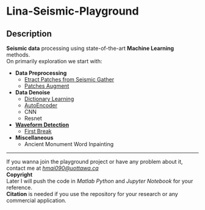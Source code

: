 # Lina-Seismic-Playground  
## Description
**Seismic data** processing using state-of-the-art **Machine Learning** methods.  
 On primarily exploration we start with:  
 * **Data Preprocessing**  
 	* [Etract Patches from Seismic Gather](https://github.com/maihao14/Lina-Seismic-Playground/blob/master/AugmentPic/ExtractPatches.ipynb)
 	* [Patches Augment](https://github.com/maihao14/Lina-Seismic-Playground/tree/master/AugmentPic)
 * **Data Denoise**
 	* [Dictionary Learning](https://github.com/maihao14/Lina-Seismic-Playground/blob/master/ODLdenoising.ipynb)  
    * [AutoEncoder](https://github.com/maihao14/Lina-Seismic-Playground/tree/master/autoencoder)
 	* CNN
 	* Resnet 
 * [**Waveform Detection**](https://github.com/maihao14/Lina-Seismic-Playground/tree/master/WaveDetection)
  	* [First Break](https://github.com/maihao14/Lina-Seismic-Playground/blob/master/WaveDetection/FirstArrivalTransferLearning.pdf)
 * **Miscellaneous**
   * Ancient Monument Word Inpainting
********
 If you wanna join the playground project or have any problem about it, contact me at *hmai090@uottawa.ca*  
 **Copyright**      
 Later I will push the code in *Matlab Python* and *Jupyter Notebook* for your reference.  
 **Citation** is needed if you use the repository for your research or any commercial application.
